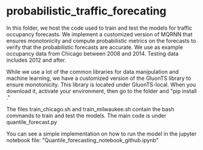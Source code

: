 # probabilistic_traffic_forecating
In this folder, we host the code used to train and test the models for traffic occupancy forecasts. We implement a customized version of MQRNN that ensures monotonicity and compute probabilistic metrics on the forecasts to verify that the probabilistic forecasts are accurate. We use as example occupancy data from Chicago between 2008 and 2014. Testing data includes 2012 and after.

While we use a lot of the common libraries for data manipulation and machine learning, we have a customized version of the GluonTS library to ensure monotonicity.
This library is located under GluonTS-local. When you download it, activate your environment, then go to the folder and "pip install ."

The files train_chicago.sh and train_milwaukee.sh contain the bash commands to train and test the models.
The main code is under quantile_forecast.py

You can see a simple implementation on how to run the model in the jupyter notebook file: "Quantile_forecasting_notebook_github.ipynb"
